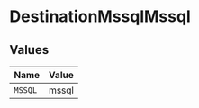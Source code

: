 # DestinationMssqlMssql


## Values

| Name    | Value   |
| ------- | ------- |
| `MSSQL` | mssql   |